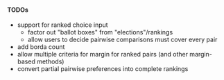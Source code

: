#### TODOs
* support for ranked choice input
  * factor out "ballot boxes" from "elections"/rankings
  * allow users to decide pairwise comparisons must cover every pair
* add borda count
* allow multiple criteria for margin for ranked pairs (and other margin-based methods)
* convert partial pairwise preferences into complete rankings
